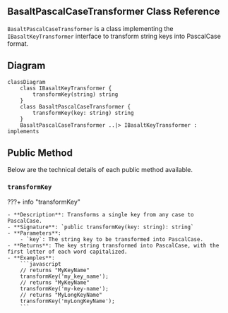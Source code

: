 ## **BasaltPascalCaseTransformer Class Reference**

`BasaltPascalCaseTransformer` is a class implementing the `IBasaltKeyTransformer` interface to transform string keys into PascalCase format.

## **Diagram**

```mermaid
classDiagram
    class IBasaltKeyTransformer {
        transformKey(string) string
    }
    class BasaltPascalCaseTransformer {
        transformKey(key: string) string
    }
    BasaltPascalCaseTransformer ..|> IBasaltKeyTransformer : implements
```

## **Public Method**

Below are the technical details of each public method available.

### `transformKey`

???+ info "transformKey"

    - **Description**: Transforms a single key from any case to PascalCase.
    - **Signature**: `public transformKey(key: string): string`
    - **Parameters**:
        - `key`: The string key to be transformed into PascalCase.
    - **Returns**: The key string transformed into PascalCase, with the first letter of each word capitalized.
    - **Examples**:
        ```javascript
        // returns "MyKeyName"
        transformKey('my_key_name');
        // returns "MyKeyName"
        transformKey('my-key-name');
        // returns "MyLongKeyName"
        transformKey('myLongKeyName');
        ```
